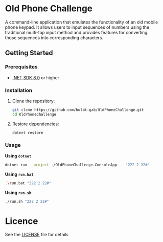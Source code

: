 # Old Phone Challenge

A command-line application that emulates the functionality of an old mobile phone keypad. It allows users to input sequences of numbers using the traditional multi-tap input method and provides features for converting those sequences into corresponding characters.

## Getting Started

### Prerequisites

- [.NET SDK 8.0](https://dotnet.microsoft.com/download) or higher

### Installation

1. Clone the repository:

   ```bash
   git clone https://github.com/bulat-gab/OldPhoneChallenge.git
   cd OldPhoneChallenge
   ```

2. Restore dependencies:

   ```bash
   dotnet restore
   ```

### Usage

**Using `dotnet`**

```bash
dotnet run --project ./OldPhoneChallenge.ConsoleApp -- "222 2 22#"
```

**Using `run.bat`**

```bash
.\run.bat "222 2 22#"
```

**Using `run.sh`**

```bash
./run.sh "222 2 22#"
```

# Licence

See the [LICENSE](./LICENCE) file for details.
